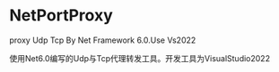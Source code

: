 # NetPortProxy
proxy Udp Tcp By Net Framework 6.0.Use Vs2022

使用Net6.0编写的Udp与Tcp代理转发工具。开发工具为VisualStudio2022
